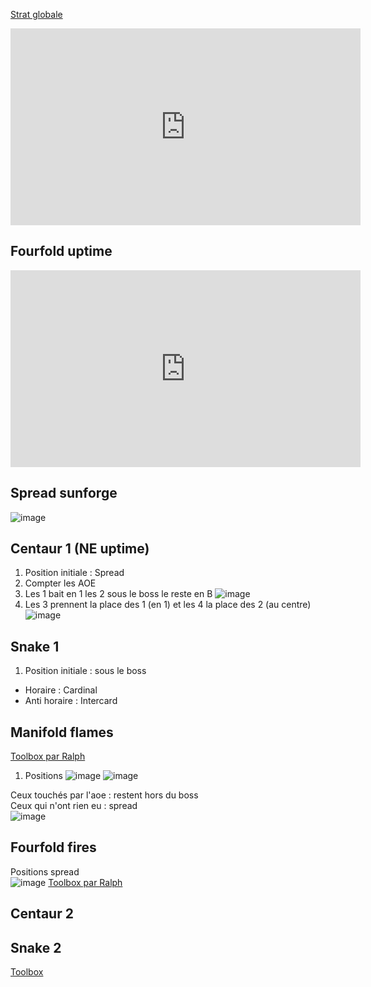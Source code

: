 [Strat globale](https://www.youtube.com/watch?v=3uVG6KOqDX4)
<p align="center">
<iframe width="560" height="315" src="https://www.youtube.com/embed/3uVG6KOqDX4" title="YouTube video player" frameborder="0" allow="accelerometer; autoplay; clipboard-write; encrypted-media; gyroscope; picture-in-picture" allowfullscreen></iframe>
</p>

## Fourfold uptime
<p align="center">
<iframe width="560" height="315" src="https://www.youtube.com/embed/S9W1THeJrpU" title="YouTube video player" frameborder="0" allow="accelerometer; autoplay; clipboard-write; encrypted-media; gyroscope; picture-in-picture" allowfullscreen></iframe>
</p>

## Spread sunforge
![image](https://user-images.githubusercontent.com/106151129/193592778-644cc919-3788-421f-b9dd-4877bb03d544.png)

## Centaur 1 (NE uptime)
1. Position initiale : Spread
2. Compter les AOE
3. Les 1 bait en 1 les  2 sous le boss le reste en B
![image](https://user-images.githubusercontent.com/106151129/193593603-41e5023e-205c-4910-a6cc-27602ae200f2.png)
4. Les 3 prennent la place des 1 (en 1) et les 4 la place des 2 (au centre)
![image](https://user-images.githubusercontent.com/106151129/193593860-c37db48f-0620-4eba-94dc-5818edbb366d.png)

## Snake 1
1. Position initiale : sous le boss  
  - Horaire : Cardinal  
  - Anti horaire : Intercard  


## Manifold flames
[Toolbox par Ralph](https://ff14.toolboxgaming.space/?id=083675753535661&preview=1)

1. Positions
![image](https://user-images.githubusercontent.com/106151129/193596317-47f5e2bc-3c14-45e4-a72a-243b019ac18d.png)
![image](https://user-images.githubusercontent.com/106151129/193597142-a7acb675-beef-43ed-9d95-bf26edd88918.png)

Ceux touchés par l'aoe : restent hors du boss  
Ceux qui n'ont rien eu : spread  
![image](https://user-images.githubusercontent.com/106151129/193596645-972c91e0-8ed7-4a4e-92e6-8c9568f4ea15.png)

## Fourfold fires
Positions spread  
![image](https://user-images.githubusercontent.com/106151129/193597930-aa30b4c3-d8eb-4b18-ba5d-594fffd3299f.png)
[Toolbox par Ralph](https://ff14.toolboxgaming.space/?id=835776645966661&preview=1)

## Centaur 2

## Snake 2
[Toolbox](https://ff14.toolboxgaming.space/?id=145074540902661&preview=1)
